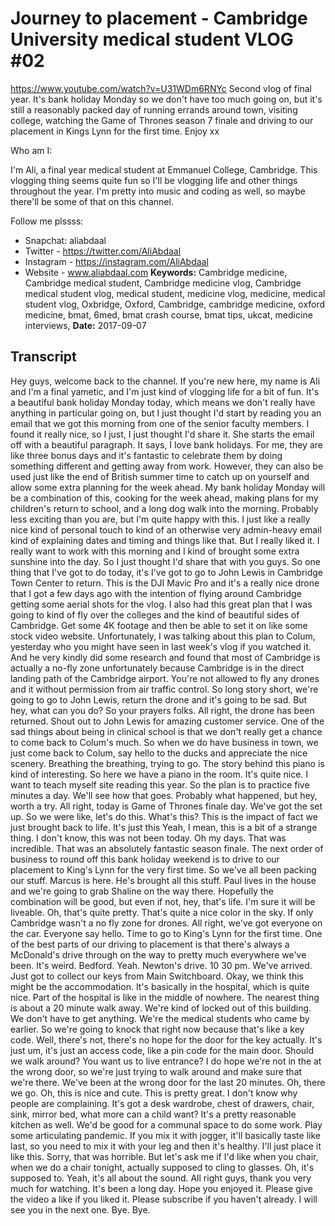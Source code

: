 # Journey to placement - Cambridge University medical student VLOG #02
https://www.youtube.com/watch?v=U31WDm6RNYc
Second vlog of final year. It's bank holiday Monday so we don't have too much going on, but it's still a reasonably packed day of running errands around town, visiting college, watching the Game of Thrones season 7 finale and driving to our placement in Kings Lynn for the first time. Enjoy xx

Who am I:

I'm Ali, a final year medical student at Emmanuel College, Cambridge. This vlogging thing seems quite fun so I'll be vlogging life and other things throughout the year. I'm pretty into music and coding as well, so maybe there'll be some of that on this channel.

Follow me plssss:
- Snapchat: aliabdaal
- Twitter - https://twitter.com/AliAbdaal
- Instagram - https://instagram.com/AliAbdaal
- Website - www.aliabdaal.com
**Keywords:** Cambridge medicine, Cambridge medical student, Cambridge medicine vlog, Cambridge medical student vlog, medical student, medicine vlog, medicine, medical student vlog, Oxbridge, Oxford, Cambridge, cambridge medicine, oxford medicine, bmat, 6med, bmat crash course, bmat tips, ukcat, medicine interviews, 
**Date:** 2017-09-07

## Transcript
 Hey guys, welcome back to the channel. If you're new here, my name is Ali and I'm a final yametic, and I'm just kind of vlogging life for a bit of fun. It's a beautiful bank holiday Monday today, which means we don't really have anything in particular going on, but I just thought I'd start by reading you an email that we got this morning from one of the senior faculty members. I found it really nice, so I just, I just thought I'd share it. She starts the email off with a beautiful paragraph. It says, I love bank holidays. For me, they are like three bonus days and it's fantastic to celebrate them by doing something different and getting away from work. However, they can also be used just like the end of British summer time to catch up on yourself and allow some extra planning for the week ahead. My bank holiday Monday will be a combination of this, cooking for the week ahead, making plans for my children's return to school, and a long dog walk into the morning. Probably less exciting than you are, but I'm quite happy with this. I just like a really nice kind of personal touch to kind of an otherwise very admin-heavy email kind of explaining dates and timing and things like that. But I really liked it. I really want to work with this morning and I kind of brought some extra sunshine into the day. So I just thought I'd share that with you guys. So one thing that I've got to do today, it's I've got to go to John Lewis in Cambridge Town Center to return. This is the DJI Mavic Pro and it's a really nice drone that I got a few days ago with the intention of flying around Cambridge getting some aerial shots for the vlog. I also had this great plan that I was going to kind of fly over the colleges and the kind of beautiful sides of Cambridge. Get some 4K footage and then be able to set it on like some stock video website. Unfortunately, I was talking about this plan to Colum, yesterday who you might have seen in last week's vlog if you watched it. And he very kindly did some research and found that most of Cambridge is actually a no-fly zone unfortunately because Cambridge is in the direct landing path of the Cambridge airport. You're not allowed to fly any drones and it without permission from air traffic control. So long story short, we're going to go to John Lewis, return the drone and it's going to be sad. But hey, what can you do? So your prayers folks. All right, the drone has been returned. Shout out to John Lewis for amazing customer service. One of the sad things about being in clinical school is that we don't really get a chance to come back to Colum's much. So when we do have business in town, we just come back to Colum, say hello to the ducks and appreciate the nice scenery. Breathing the breathing, trying to go. The story behind this piano is kind of interesting. So here we have a piano in the room. It's quite nice. I want to teach myself site reading this year. So the plan is to practice five minutes a day. We'll see how that goes. Probably what happened, but hey, worth a try. All right, today is Game of Thrones finale day. We've got the set up. So we were like, let's do this. What's this? This is the impact of fact we just brought back to life. It's just this Yeah, I mean, this is a bit of a strange thing. I don't know, this was not been today. Oh my days. That was incredible. That was an absolutely fantastic season finale. The next order of business to round off this bank holiday weekend is to drive to our placement to King's Lynn for the very first time. So we've all been packing our stuff. Marcus is here. He's brought all this stuff. Paul lives in the house and we're going to grab Shaline on the way there. Hopefully the combination will be good, but even if not, hey, that's life. I'm sure it will be liveable. Oh, that's quite pretty. That's quite a nice color in the sky. If only Cambridge wasn't a no fly zone for drones. All right, we've got everyone on the car. Everyone say hello. Time to go to King's Lynn for the first time. One of the best parts of our driving to placement is that there's always a McDonald's drive through on the way to pretty much everywhere we've been. It's weird. Bedford. Yeah. Newton's drive. 10 30 pm. We've arrived. Just got to collect our keys from Main Switchboard. Okay, we think this might be the accommodation. It's basically in the hospital, which is quite nice. Part of the hospital is like in the middle of nowhere. The nearest thing is about a 20 minute walk away. We're kind of locked out of this building. We don't have to get anything. We're the medical students who came by earlier. So we're going to knock that right now because that's like a key code. Well, there's not, there's no hope for the door for the key actually. It's just um, it's just an access code, like a pin code for the main door. Should we walk around? You want us to live entrance? I do hope we're not in the at the wrong door, so we're just trying to walk around and make sure that we're there. We've been at the wrong door for the last 20 minutes. Oh, there we go. Oh, this is nice and cute. This is pretty great. I don't know why people are complaining. It's got a desk wardrobe, chest of drawers, chair, sink, mirror bed, what more can a child want? It's a pretty reasonable kitchen as well. We'd be good for a communal space to do some work. Play some articulating pandemic. If you mix it with jogger, it'll basically taste like last, so you need to mix it with your leg and then it's healthy. I'll just place it like this. Sorry, that was horrible. But let's ask me if I'd like when you chair, when we do a chair tonight, actually supposed to cling to glasses. Oh, it's supposed to. Yeah, it's all about the sound. All right guys, thank you very much for watching. It's been a long day. Hope you enjoyed it. Please give the video a like if you liked it. Please subscribe if you haven't already. I will see you in the next one. Bye. Bye.

